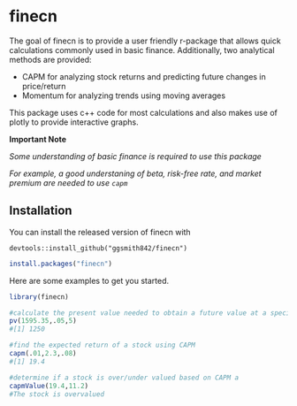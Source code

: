 
# finecn

<!-- badges: start -->
<!-- badges: end -->

The goal of finecn is to provide a user friendly r-package that allows quick calculations commonly used in 
basic finance. Additionally, two analytical methods are provided: 
 * CAPM for analyzing stock returns and predicting future changes in price/return
 * Momentum for analyzing trends using moving averages

This package uses c++ code for most calculations and also makes use of plotly to provide interactive graphs.

**Important Note**

*Some understanding of basic finance is required to use this package*

*For example, a good understaning of beta, risk-free rate, and market premium are needed to use `capm`*

## Installation

You can install the released version of finecn with
```
devtools::install_github("ggsmith842/finecn")
```

``` r
install.packages("finecn")
```

Here are some examples to get you started.
``` r
library(finecn)

#calculate the present value needed to obtain a future value at a specified interest rate
pv(1595.35,.05,5)
#[1] 1250

#find the expected return of a stock using CAPM 
capm(.01,2.3,.08)
#[1] 19.4

#determine if a stock is over/under valued based on CAPM a
capmValue(19.4,11.2)
#The stock is overvalued
```

